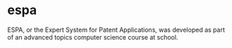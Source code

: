 # espa
ESPA, or the Expert System for Patent Applications, was developed as part of an advanced topics computer science course at school.
